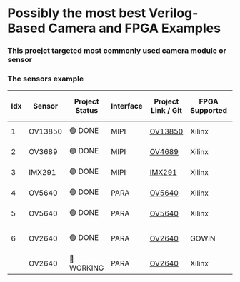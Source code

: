 # Possibly the most best Verilog-Based Camera and FPGA Examples

### This proejct targeted most commonly used camera module or sensor

### The sensors example

| Idx | Sensor | Project Status | Interface | Project Link / Git | FPGA Supported | IDE | FPS (MAX) | Resolution (MAX) | Target (FPS, Resolution) |
| - | - |  - | - | - | - | - | - | - | - |
| 1 | OV13850 | :green_circle: DONE | MIPI | [OV13850](https://github.com/briansune/Kintex-7-OV13850-Verilog) | Xilinx | Vivado 2020.2 | 30 | 4224 x 3136 | 30, 4K |
| 2 | OV3689 | :green_circle: DONE | MIPI | [OV4689](https://github.com/briansune/kintex-7-OV4689-Verilog) | Xilinx | Vivado 2020.2 | 90 | 2688 x 1520 | 30, 2688 |
| 3 | IMX291 | :green_circle: DONE | MIPI | [IMX291](https://github.com/briansune/Kintex-7-IMX291-Verilog) | Xilinx | Vivado 2020.2 | 120 | 1920 x 1080 | 60, 1080P |
| 4 | OV5640 | :green_circle: DONE | PARA | [OV5640](https://github.com/briansune/Artix-7-Parallel-OV5640) | Xilinx | Vivado 2020.2 | 30 | 1920 x 1080 | 30, XGA |
| 5 | OV5640 | :green_circle: DONE | PARA | [OV5640](https://github.com/briansune/Artix-7-Parallel-OV5640) | Xilinx | Vivado 2020.2 | 30 | 1920 x 1080 | 30, WQVGA |
| 6 | OV2640 | :green_circle: DONE | PARA | [OV2640](https://github.com/briansune/Tang-Nano-4K-OV2640-Color-Verilog) | GOWIN | GOWIN EDA 19.9 | 30 | 800 x 600 | 30, SVGA |
|  | OV2640 | :red_circle: WORKING | PARA | [OV2640]() | Xilinx | Vivado 2020.2 | 30 | 800 x 600 | 30, SVGA |
